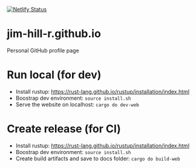 [![Netlify Status](https://api.netlify.com/api/v1/badges/e2066d58-8a15-43c9-9e9a-9255733919f4/deploy-status)](https://app.netlify.com/sites/jimhillr/deploys)

# jim-hill-r.github.io

Personal GitHub profile page

# Run local (for dev)

- Install rustup: https://rust-lang.github.io/rustup/installation/index.html
- Boostrap dev environment: `source install.sh`
- Serve the website on localhost: `cargo do dev-web`

# Create release (for CI)

- Install rustup: https://rust-lang.github.io/rustup/installation/index.html
- Boostrap dev environment: `source install.sh`
- Create build artifacts and save to docs folder: `cargo do build-web`
